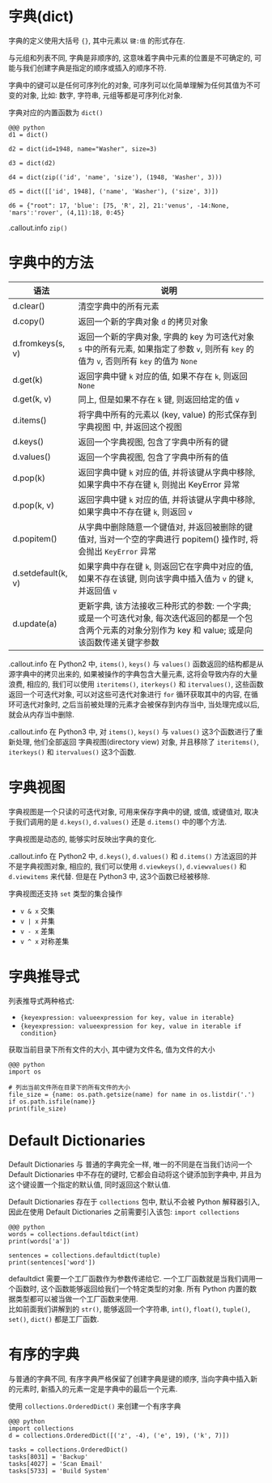 <!SLIDE>
# 字典(dict)

字典的定义使用大括号 `{}`, 其中元素以 `键:值` 的形式存在.

与元组和列表不同, 字典是非顺序的, 这意味着字典中元素的位置是不可确定的, 可能与我们创建字典是指定的顺序或插入的顺序不符.

字典中的键可以是任何可序列化的对象, 可序列可以化简单理解为任何其值为不可变的对象, 比如: 数字, 字符串, 元组等都是可序列化对象.

字典对应的内置函数为 `dict()`

    @@@ python
    d1 = dict()

    d2 = dict(id=1948, name="Washer", size=3)

    d3 = dict(d2)

    d4 = dict(zip(('id', 'name', 'size'), (1948, 'Washer', 3)))

    d5 = dict([['id', 1948], ('name', 'Washer'), ('size', 3)])

    d6 = {"root": 17, 'blue': [75, 'R', 2], 21:'venus', -14:None, 'mars':'rover', (4,11):18, 0:45}

.callout.info `zip()`

<!SLIDE transition=turnUp>
# 字典中的方法

语法 | 说明
 -- | ---
d.clear()          | 清空字典中的所有元素
d.copy()           | 返回一个新的字典对象 `d` 的拷贝对象
d.fromkeys(s, v)   | 返回一个新的字典对象, 字典的 key 为可迭代对象 `s` 中的所有元素, 如果指定了参数 `v`, 则所有 `key` 的值为 `v`, 否则所有 `key` 的值为 `None`
d.get(k)           | 返回字典中键 `k` 对应的值, 如果不存在 `k`, 则返回 `None`
d.get(k, v)        | 同上, 但是如果不存在 `k` 键, 则返回给定的值 `v`
d.items()          | 将字典中所有的元素以 (key, value) 的形式保存到 字典视图 中, 并返回这个视图
d.keys()           | 返回一个字典视图, 包含了字典中所有的键
d.values()         | 返回一个字典视图, 包含了字典中所有的值
d.pop(k)           | 返回字典中键 `k` 对应的值, 并将该键从字典中移除, 如果字典中不存在键 `k`, 则抛出 KeyError 异常
d.pop(k, v)        | 返回字典中键 `k` 对应的值, 并将该键从字典中移除, 如果字典中不存在键 `k`, 则返回 `v`
d.popitem()        | 从字典中删除随意一个键值对, 并返回被删除的键值对, 当对一个空的字典进行 popitem() 操作时, 将会抛出 `KeyError` 异常
d.setdefault(k, v) | 如果字典中存在键 `k`, 则返回它在字典中对应的值, 如果不存在该键, 则向该字典中插入值为 `v` 的键 `k`, 并返回值 `v`
d.update(a)        | 更新字典, 该方法接收三种形式的参数: 一个字典; 或是一个可迭代对象, 每次迭代返回的都是一个包含两个元素的对象分别作为 key 和 value; 或是向该函数传递关键字参数


.callout.info 在 Python2 中, `items()`, `keys()` 与 `values()` 函数返回的结构都是从源字典中的拷贝出来的, 如果被操作的字典包含大量元素, 这将会导致内存的大量浪费, 相应的, 我们可以使用 `iteritems()`, `iterkeys()` 和 `itervalues()`, 这些函数返回一个可迭代对象, 可以对这些可迭代对象进行 `for` 循环获取其中的内容, 在循环可迭代对象时, 之后当前被处理的元素才会被保存到内存当中, 当处理完成以后, 就会从内存当中删除.

.callout.info 在 Python3 中, 对 `items()`, `keys()` 与 `values()` 这3个函数进行了重新处理, 他们全部返回 字典视图(directory view) 对象, 并且移除了 `iteritems()`, `iterkeys()` 和 `itervalues()` 这3个函数.

<!SLIDE transition=turnUp>
# 字典视图

字典视图是一个只读的可迭代对象, 可用来保存字典中的键, 或值, 或键值对, 取决于我们调用的是 `d.keys()`, `d.values()` 还是 `d.items()` 中的哪个方法.

字典视图是动态的, 能够实时反映出字典的变化.

.callout.info 在 Python2 中, `d.keys()`, `d.values()` 和 `d.items()` 方法返回的并不是字典视图对象, 相应的, 我们可以使用 `d.viewkeys()`, `d.viewvalues()` 和 `d.viewitems` 来代替. 但是在 Python3 中, 这3个函数已经被移除.

字典视图还支持 `set` 类型的集合操作

- `v & x` 交集
- `v | x` 并集
- `v - x` 差集
- `v ^ x` 对称差集

<!SLIDE transition=turnUp>
# 字典推导式

列表推导式两种格式:

- `{keyexpression: valueexpression for key, value in iterable}`
- `{keyexpression: valueexpression for key, value in iterable if condition}`

获取当前目录下所有文件的大小, 其中键为文件名, 值为文件的大小

    @@@ python
    import os

    # 列出当前文件所在目录下的所有文件的大小
    file_size = {name: os.path.getsize(name) for name in os.listdir('.') if os.path.isfile(name)}
    print(file_size)

<!SLIDE transition=turnUp>
# Default Dictionaries
Default Dictionaries 与 普通的字典完全一样, 唯一的不同是在当我们访问一个 Default Dictionaries 中不存在的键时, 它都会自动将这个键添加到字典中, 并且为这个键设置一个指定的默认值, 同时返回这个默认值.

Default Dictionaries 存在于 `collections` 包中, 默认不会被 Python 解释器引入, 因此在使用 Default Dictionaries 之前需要引入该包: `import collections`

    @@@ python
    words = collections.defaultdict(int)
    print(words['a'])

    sentences = collections.defaultdict(tuple)
    print(sentences['word'])

defaultdict 需要一个工厂函数作为参数传递给它. 一个工厂函数就是当我们调用一个函数时, 这个函数能够返回给我们一个特定类型的对象. 所有 Python 内置的数据类型都可以被当做一个工厂函数来使用.  
比如前面我们讲解到的 `str()`, 能够返回一个字符串, `int()`, `float()`, `tuple()`, `set()`, `dict()` 都是工厂函数.

<!SLIDE transition=turnUp>
# 有序的字典

与普通的字典不同, 有序字典严格保留了创建字典是键的顺序, 当向字典中插入新的元素时, 新插入的元素一定是字典中的最后一个元素.

使用 `collections.OrderedDict()` 来创建一个有序字典

    @@@ python
    import collections
    d = collections.OrderedDict([('z', -4), ('e', 19), ('k', 7)])

    tasks = collections.OrderedDict()
    tasks[8031] = 'Backup'
    tasks[4027] = 'Scan Email'
    tasks[5733] = 'Build System'
